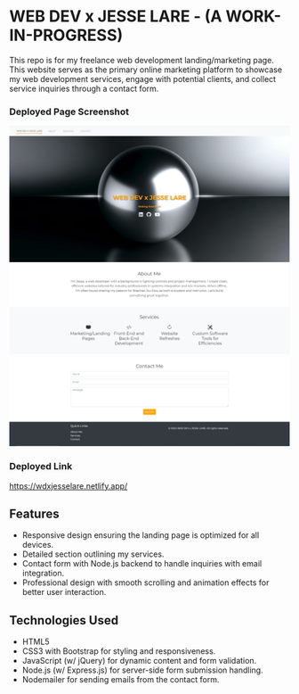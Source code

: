 # WEB DEV x JESSE LARE - (A WORK-IN-PROGRESS)

This repo is for my freelance web development landing/marketing page. This website serves as the primary online marketing platform to showcase my web development services, engage with potential clients, and collect service inquiries through a contact form.

### Deployed Page Screenshot
![screenshot](/assets/images/screeny.png)
![screenshot2](/assets/images/screeny2.png)
![screenshot3](/assets/images/screeny3.png)

### Deployed Link
https://wdxjesselare.netlify.app/

## Features

- Responsive design ensuring the landing page is optimized for all devices.
- Detailed section outlining my services.
- Contact form with Node.js backend to handle inquiries with email integration.
- Professional design with smooth scrolling and animation effects for better user interaction.

## Technologies Used

- HTML5
- CSS3 with Bootstrap for styling and responsiveness.
- JavaScript (w/ jQuery) for dynamic content and form validation.
- Node.js (w/ Express.js) for server-side form submission handling.
- Nodemailer for sending emails from the contact form.


